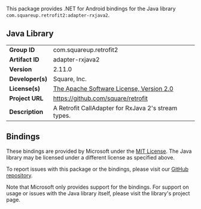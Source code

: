 This package provides .NET for Android bindings for the Java library `com.squareup.retrofit2:adapter-rxjava2`.

## Java Library

| | |
|-|-|
| **Group ID** | com.squareup.retrofit2 |
| **Artifact ID** | adapter-rxjava2 |
| **Version** | 2.11.0 |
| **Developer(s)** | Square, Inc. |
| **License(s)** | [The Apache Software License, Version 2.0](https://www.apache.org/licenses/LICENSE-2.0.txt) |
| **Project URL** | https://github.com/square/retrofit |
| **Description** | A Retrofit CallAdapter for RxJava 2&#x27;s stream types. |

## Bindings

These bindings are provided by Microsoft under the [MIT License](https://opensource.org/licenses/MIT). The Java
library may be licensed under a different license as specified above.

To report issues with this package or the bindings, please visit our [GitHub repository](https://aka.ms/android-libraries).

Note that Microsoft only provides support for the bindings. For support on
usage or issues with the Java library itself, please visit the library's project page.
